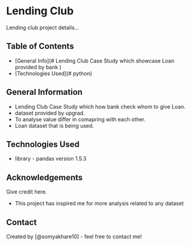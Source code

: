 # Lending Club
Lending club project details...


## Table of Contents
* [General Info](# Lending Club Case Study which showcase Loan provided by bank )
* [Technologies Used](# python)

<!-- You can include any other section that is pertinent to your problem -->

## General Information
- Lending Club Case Study which how bank check whom to give Loan.
- dataset provided by upgrad.
- To analyse value differ in comapring with each other.
- Loan dataset that is being used.

<!-- You don't have to answer all the questions - just the ones relevant to your project. -->


## Technologies Used
- library - pandas version 1.5.3

<!-- As the libraries versions keep on changing, it is recommended to mention the version of library used in this project -->

## Acknowledgements
Give credit here.
- This project has inspired me for more analysis related to any dataset


## Contact
Created by [@somyakhare10] - feel free to contact me!

